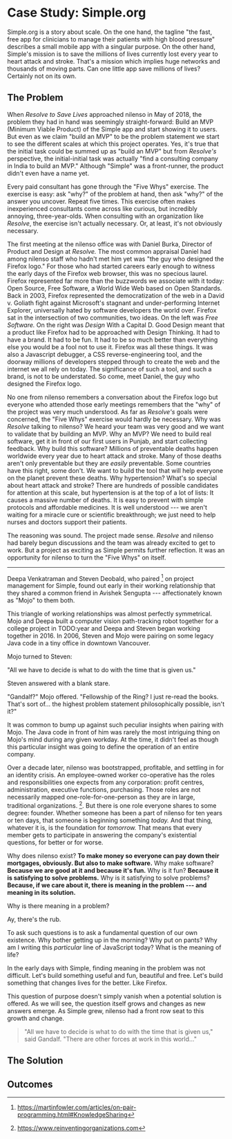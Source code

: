 
# Case Study: Simple.org

Simple.org is a story about scale. On the one hand, the tagline "the fast, free app for clinicians to manage their patients with high blood pressure" describes a small mobile app with a singular purpose. On the other hand, Simple's mission is to save the millions of lives currently lost every year to heart attack and stroke. That's a mission which implies huge networks and thousands of moving parts. Can one little app save millions of lives? Certainly not on its own.

## The Problem

When _Resolve to Save Lives_ approached nilenso in May of 2018, the problem they had in hand was seemingly straight-forward: Build an MVP (Minimum Viable Product) of the Simple app and start showing it to users. But even as we claim "build an MVP" to be the problem statement we start to see the different scales at which this project operates. Yes, it's true that the initial task could be summed up as "build an MVP" but from _Resolve's_ perspective, the initial-initial task was actually "find a consulting company in India to build an MVP." Although "Simple" was a front-runner, the product didn't even have a name yet.

Every paid consultant has gone through the "Five Whys" exercise. The exercise is easy: ask "why?" of the problem at hand, then ask "why?" of the answer you uncover. Repeat five times. This exercise often makes inexperienced consultants come across like curious, but incredibly annoying, three-year-olds. When consulting with an organization like _Resolve_, the exercise isn't actually necessary. Or, at least, it's not obviously necessary.

The first meeting at the nilenso office was with Daniel Burka, Director of Product and Design at _Resolve._ The most common appraisal Daniel had among nilenso staff who hadn't met him yet was "the guy who designed the Firefox logo." For those who had started careers early enough to witness the early days of the Firefox web browser, this was no specious laurel. Firefox represented far more than the buzzwords we associate with it today: Open Source, Free Software, a World Wide Web based on Open Standards. Back in 2003, Firefox represented the democratization of the web in a David v. Goliath fight against Microsoft's stagnant and under-performing Internet Explorer, universally hated by software developers the world over. Firefox sat in the intersection of two communities, two ideas. On the left was _Free Software._ On the right was _Design_ With a Capital D. Good Design meant that a product like Firefox had to be approached with Design Thinking. It had to have a brand. It had to be fun. It had to be so much better than everything else you would be a fool not to use it. Firefox was all these things. It was also a Javascript debugger, a CSS reverse-engineering tool, and the doorway millions of developers stepped through to create the web and the internet we all rely on today. The significance of such a tool, and such a brand, is not to be understated. So come, meet Daniel, the guy who designed the Firefox logo.

No one from nilenso remembers a conversation about the Firefox logo but everyone who attended those early meetings remembers that the "why" of the project was very much understood. As far as _Resolve's_ goals were concerned, the "Five Whys" exercise would hardly be necessary. Why was _Resolve_ talking to nilenso? We heard your team was very good and we want to validate that by building an MVP. Why an MVP? We need to build real software, get it in front of our first users in Punjab, and start collecting feedback. Why build this software? Millions of preventable deaths happen worldwide every year due to heart attack and stroke. Many of those deaths aren't only preventable but they are _easily_ preventable. Some countries have this right, some don't. We want to build the tool that will help everyone on the planet prevent these deaths. Why hypertension? What's so special about heart attack and stroke? There are hundreds of possible candidates for attention at this scale, but hypertension is at the top of a lot of lists: It causes a massive number of deaths. It is easy to prevent with simple protocols and affordable medicines. It is well understood --- we aren't waiting for a miracle cure or scientific breakthrough; we just need to help nurses and doctors support their patients.

The reasoning was sound. The project made sense. _Resolve_ and nilenso had barely begun discussions and the team was already excited to get to work. But a project as exciting as Simple permits further reflection. It was an opportunity for nilenso to turn the "Five Whys" on itself.

---

Deepa Venkatraman and Steven Deobald, who paired [^pairing] on project management for Simple, found out early in their working relationship that they shared a common friend in Avishek Sengupta --- affectionately known as "Mojo" to them both. 

This triangle of working relationships was almost perfectly symmetrical. Mojo and Deepa built a computer vision path-tracking robot together for a college project in TODO:year and Deepa and Steven began working together in 2016. In 2006, Steven and Mojo were pairing on some legacy Java code in a tiny office in downtown Vancouver.

Mojo turned to Steven:

"All we have to decide is what to do with the time that is given us."

Steven answered with a blank stare.

"Gandalf?" Mojo offered. "Fellowship of the Ring? I just re-read the books. That's sort of... the highest problem statement philosophically possible, isn't it?"

It was common to bump up against such peculiar insights when pairing with Mojo. The Java code in front of him was rarely the most intriguing thing on Mojo's mind during any given workday. At the time, it didn't feel as though this particular insight was going to define the operation of an entire company.

Over a decade later, nilenso was bootstrapped, profitable, and settling in for an identity crisis. An employee-owned worker co-operative has the roles and responsibilities one expects from any corporation: profit centres, administration, executive functions, purchasing. Those roles are not necessarily mapped one-role-for-one-person as they are in large, traditional organizations. [^reinventing-organizations]. But there is one role everyone shares to some degree: founder. Whether someone has been a part of nilenso for ten years or ten days, that someone is beginning something _today._ And that thing, whatever it is, is the foundation for _tomorrow._ That means that every member gets to participate in answering the company's existential questions, for better or for worse.

Why does nilenso exist? **To make money so everyone can pay down their mortgages, obviously. But also to make software.** Why make software? **Because we are good at it and because it's fun.** Why is it fun? **Because it is satisfying to solve problems.** Why is it satisfying to solve problems? **Because, if we care about it, there is meaning in the problem --- and meaning in its solution.**

Why is there meaning in a problem?

Ay, there's the rub.

To ask such questions is to ask a fundamental question of our own existence. Why bother getting up in the morning? Why put on pants? Why am I writing this _particular_ line of JavaScript today? What is the meaning of life?

In the early days with Simple, finding meaning in the problem was not difficult. Let's build something useful and fun, beautiful and free. Let's build something that changes lives for the better. Like Firefox.

This question of purpose doesn't simply vanish when a potential solution is offered. As we will see, the question itself grows and changes as new answers emerge. As Simple grew, nilenso had a front row seat to this growth and change.

> "All we have to decide is what to do with the time that is given us," said Gandalf. "There are other forces at work in this world..."


## The Solution



## Outcomes

[^pairing]: https://martinfowler.com/articles/on-pair-programming.html#KnowledgeSharing
[^reinventing-organizations]: https://www.reinventingorganizations.com

